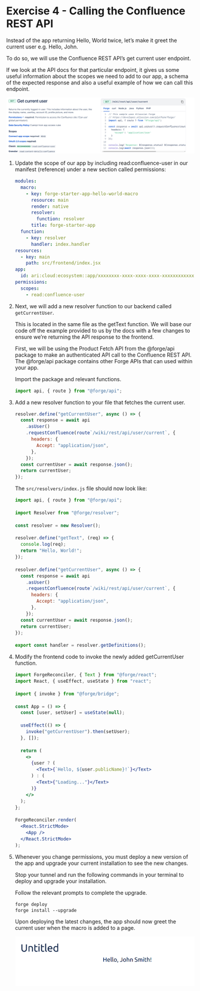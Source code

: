 # Exercise 4 - Calling the Confluence REST API

Instead of the app returning Hello, World twice, let’s make it greet the current user e.g. Hello, John.

To do so, we will use the Confluence REST API’s get current user endpoint.

If we look at the API docs for that particular endpoint, it gives us some useful information about the scopes we need to add to our app, a schema of the expected response and also a useful example of how we can call this endpoint.

![](./img/exercise-4/confluence-api-docs.png)

1. Update the scope of our app by including read:confluence-user in our manifest (reference) under a new section called permissions:

   ```yaml
   modules:
     macro:
       - key: forge-starter-app-hello-world-macro
         resource: main
         render: native
         resolver:
           function: resolver
         title: forge-starter-app
     function:
       - key: resolver
         handler: index.handler
   resources:
     - key: main
       path: src/frontend/index.jsx
   app:
     id: ari:cloud:ecosystem::app/xxxxxxxx-xxxx-xxxx-xxxx-xxxxxxxxxxxx
   permissions:
     scopes:
       - read:confluence-user
   ```

2. Next, we will add a new resolver function to our backend called `getCurrentUser`.

   This is located in the same file as the getText function. We will base our code off the example provided to us by the docs with a few changes to ensure we’re returning the API response to the frontend.

   First, we will be using the Product Fetch API from the @forge/api package to make an authenticated API call to the Confluence REST API. The @forge/api package contains other Forge APIs that can used within your app.

   Import the package and relevant functions.

   ```jsx
   import api, { route } from "@forge/api";
   ```

3. Add a new resolver function to your file that fetches the current user.

   ```jsx
   resolver.define("getCurrentUser", async () => {
     const response = await api
       .asUser()
       .requestConfluence(route`/wiki/rest/api/user/current`, {
         headers: {
           Accept: "application/json",
         },
       });
     const currentUser = await response.json();
     return currentUser;
   });
   ```

   The `src/resolvers/index.js` file should now look like:

   ```jsx
   import api, { route } from "@forge/api";

   import Resolver from "@forge/resolver";

   const resolver = new Resolver();

   resolver.define("getText", (req) => {
     console.log(req);
     return "Hello, World!";
   });

   resolver.define("getCurrentUser", async () => {
     const response = await api
       .asUser()
       .requestConfluence(route`/wiki/rest/api/user/current`, {
         headers: {
           Accept: "application/json",
         },
       });
     const currentUser = await response.json();
     return currentUser;
   });

   export const handler = resolver.getDefinitions();
   ```

4. Modify the frontend code to invoke the newly added getCurrentUser function.

   ```jsx
   import ForgeReconciler, { Text } from "@forge/react";
   import React, { useEffect, useState } from "react";

   import { invoke } from "@forge/bridge";

   const App = () => {
     const [user, setUser] = useState(null);

     useEffect(() => {
       invoke("getCurrentUser").then(setUser);
     }, []);

     return (
       <>
         {user ? (
           <Text>{`Hello, ${user.publicName}!`}</Text>
         ) : (
           <Text>{"Loading..."}</Text>
         )}
       </>
     );
   };

   ForgeReconciler.render(
     <React.StrictMode>
       <App />
     </React.StrictMode>
   );
   ```

5. Whenever you change permissions, you must deploy a new version of the app and upgrade your current installation to see the new changes.

   Stop your tunnel and run the following commands in your terminal to deploy and upgrade your installation.

   Follow the relevant prompts to complete the upgrade.

   ```shell
   forge deploy
   forge install --upgrade
   ```

   Upon deploying the latest changes, the app should now greet the current user when the macro is added to a page.

   ![](./img/exercise-4/macro-greeting.png)

